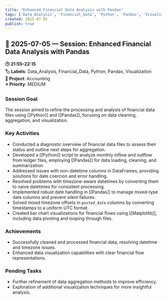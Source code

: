 ```yaml
---
title: "Enhanced Financial Data Analysis with Pandas"
tags: ['Data_Analysis', 'Financial_Data', 'Python', 'Pandas', 'Visualization']
created: 2025-07-05
publish: true
---
```


## 📅 2025-07-05 — Session: Enhanced Financial Data Analysis with Pandas

**🕒 21:55–22:15**  
**🏷️ Labels**: Data_Analysis, Financial_Data, Python, Pandas, Visualization  
**📂 Project**: Accounting  
**⭐ Priority**: MEDIUM  


### Session Goal
The session aimed to refine the processing and analysis of financial data files using [[Python]] and [[Pandas]], focusing on data cleaning, aggregation, and visualization.

### Key Activities
- Conducted a diagnostic overview of financial data files to assess their status and outline next steps for aggregation.
- Developed a [[Python]] script to analyze monthly inflow and outflow from ledger files, employing [[Pandas]] for data loading, cleaning, and summarization.
- Addressed issues with non-datetime columns in DataFrames, providing solutions for date coercion and error handling.
- Resolved problems with timezone-aware datetimes by converting them to naive datetimes for consistent processing.
- Implemented robust date handling in [[Pandas]] to manage mixed-type date columns and prevent silent failures.
- Solved mixed timezone offsets in `posted_date` columns by converting timestamps to a uniform UTC format.
- Created bar chart visualizations for financial flows using [[Matplotlib]], including data pivoting and looping through files.

### Achievements
- Successfully cleaned and processed financial data, resolving datetime and timezone issues.
- Enhanced data visualization capabilities with clear financial flow representations.

### Pending Tasks
- Further refinement of data aggregation methods to improve efficiency.
- Exploration of additional visualization techniques for more insightful analysis.
